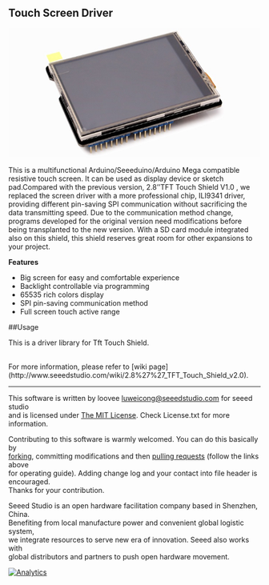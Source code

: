Touch Screen Driver
---------------------------------------------------------

![](https://raw.githubusercontent.com/SeeedDocument/TFT_Touch_Shield_V2/master/images/main.jpg)

This is a multifunctional Arduino/Seeeduino/Arduino Mega compatible resistive touch screen. It can be used as display device or sketch pad.Compared with the previous version, 2.8’’TFT Touch Shield V1.0 , we replaced the screen driver with a more professional chip, ILI9341 driver, providing different pin-saving SPI communication without sacrificing the data transmitting speed. Due to the communication method change, programs developed for the original version need modifications before being transplanted to the new version. With a SD card module integrated also on this shield, this shield reserves great room for other expansions to your project.


**Features**

- Big screen for easy and comfortable experience
- Backlight controllable via programming
- 65535 rich colors display
- SPI pin-saving communication method
- Full screen touch active range



##Usage

This is a driver library for Tft Touch Shield. 

<br>
For more information, please refer to [wiki page](http://www.seeedstudio.com/wiki/2.8%27%27_TFT_Touch_Shield_v2.0).

    
----


This software is written by loovee [luweicong@seeedstudio.com](luweicong@seeedstudio.com "luweicong@seeedstudio.com") for seeed studio<br>
and is licensed under [The MIT License](http://opensource.org/licenses/mit-license.php). Check License.txt for more information.<br>

Contributing to this software is warmly welcomed. You can do this basically by<br>
[forking](https://help.github.com/articles/fork-a-repo), committing modifications and then [pulling requests](https://help.github.com/articles/using-pull-requests) (follow the links above<br>
for operating guide). Adding change log and your contact into file header is encouraged.<br>
Thanks for your contribution.

Seeed Studio is an open hardware facilitation company based in Shenzhen, China. <br>
Benefiting from local manufacture power and convenient global logistic system, <br>
we integrate resources to serve new era of innovation. Seeed also works with <br>
global distributors and partners to push open hardware movement.<br>





[![Analytics](https://ga-beacon.appspot.com/UA-46589105-3/Touch_Screen_Driver)](https://github.com/igrigorik/ga-beacon)
